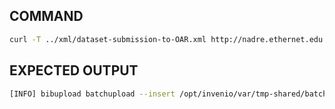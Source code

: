## COMMAND
```bash
curl -T ../xml/dataset-submission-to-OAR.xml http://nadre.ethernet.edu.et/batchuploader/robotupload/insert -A invenio_webupload -H "Content-Type: application/marcxml+xml"
```

## EXPECTED OUTPUT
```bash
[INFO] bibupload batchupload --insert /opt/invenio/var/tmp-shared/batchupload_20161122(...)
```
